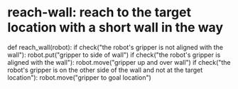 # reach-wall: reach to the target location with a short wall in the way
def reach_wall(robot):
    if check("the robot's gripper is not aligned with the wall"):
        robot.put("gripper to side of wall")
    if check("the robot's gripper is aligned with the wall"):
        robot.move("gripper up and over wall")
    if check("the robot's gripper is on the other side of the wall and not at the target location"):
        robot.move("gripper to goal location")